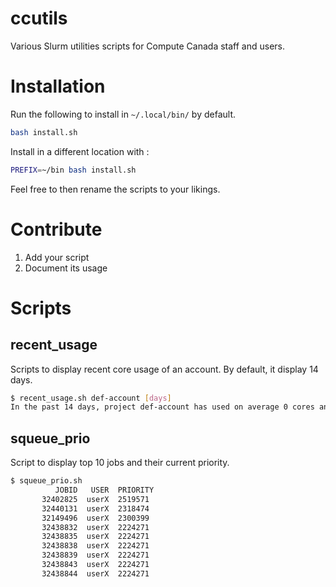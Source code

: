 # ccutils
Various Slurm utilities scripts for Compute Canada staff and users.

# Installation

Run the following to install in `~/.local/bin/` by default.
```bash
bash install.sh
```

Install in a different location with :
```bash
PREFIX=~/bin bash install.sh
```

Feel free to then rename the scripts to your likings.

# Contribute

1) Add your script
2) Document its usage

# Scripts

## recent_usage
Scripts to display recent core usage of an account. By default, it display 14 days.
```bash
$ recent_usage.sh def-account [days]
In the past 14 days, project def-account has used on average 0 cores and 0 GPUs
```

## squeue_prio
Script to display top 10 jobs and their current priority.
```bash
$ squeue_prio.sh
          JOBID   USER  PRIORITY
       32402825  userX  2519571
       32440131  userX  2318474
       32149496  userX  2300399
       32438832  userX  2224271
       32438835  userX  2224271
       32438838  userX  2224271
       32438839  userX  2224271
       32438843  userX  2224271
       32438844  userX  2224271
```
